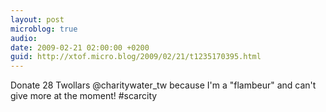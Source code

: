 ```yaml
---
layout: post
microblog: true
audio: 
date: 2009-02-21 02:00:00 +0200
guid: http://xtof.micro.blog/2009/02/21/t1235170395.html
---
```

Donate 28 Twollars @charitywater_tw because I'm a "flambeur" and can't give more at the moment! #scarcity
